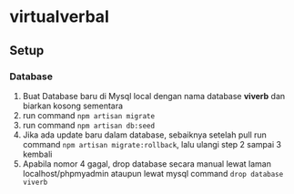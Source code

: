 # virtualverbal
## Setup
### Database
  1. Buat Database baru di Mysql local dengan nama database **viverb** dan biarkan kosong sementara
  2. run command ` npm artisan migrate `
  3. run command ` npm artisan db:seed `
  4. Jika ada update baru dalam database, sebaiknya setelah pull run command ` npm artisan migrate:rollback `, lalu ulangi step 2 sampai 3 kembali
  5. Apabila nomor 4 gagal, drop database secara manual lewat laman localhost/phpmyadmin ataupun lewat mysql command ` drop database viverb `
